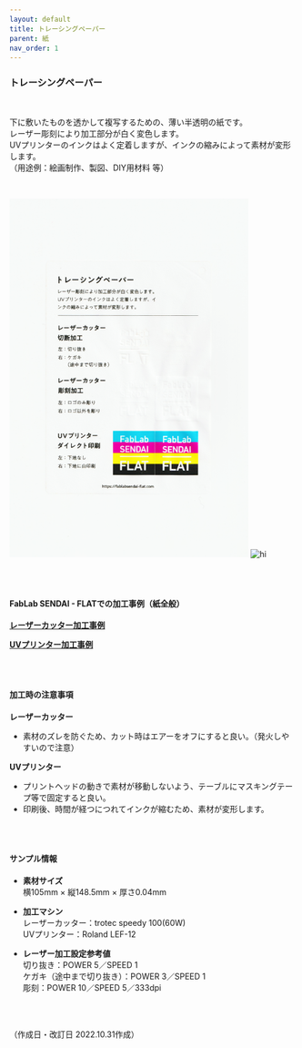```yaml
---
layout: default
title: トレーシングペーパー
parent: 紙
nav_order: 1
---
```


### トレーシングペーパー
<br>

下に敷いたものを透かして複写するための、薄い半透明の紙です。<br>
レーザー彫刻により加工部分が白く変色します。<br>
UVプリンターのインクはよく定着しますが、インクの縮みによって素材が変形します。<br>
（用途例：絵画制作、製図、DIY用材料 等）

<br>

<img src="assets/18_Tracing_1.png" width="420" alt="hi" class="inline"/> <img src="assets/18_Tracing_2.png" width="420" alt="hi" class="inline"/>

<br><br>

#### FabLab SENDAI - FLATでの加工事例（紙全般）

[**レーザーカッター加工事例**](https://www.flickr.com/search/?user_id=96175517%40N02&sort=date-taken-desc&safe_search=1&view_all=1&tags=paperlc)

[**UVプリンター加工事例**](https://www.flickr.com/search/?user_id=96175517%40N02&sort=date-taken-desc&safe_search=1&view_all=1&tags=paperuv)

<br><br>

#### 加工時の注意事項

**レーザーカッター**
<br>
* 素材のズレを防ぐため、カット時はエアーをオフにすると良い。（発火しやすいので注意）

**UVプリンター**
<br>
* プリントヘッドの動きで素材が移動しないよう、テーブルにマスキングテープ等で固定すると良い。
* 印刷後、時間が経つにつれてインクが縮むため、素材が変形します。

<br><br>

#### サンプル情報

* **素材サイズ**<br>
横105mm × 縦148.5mm × 厚さ0.04mm

* **加工マシン**<br>
レーザーカッター：trotec speedy 100(60W)<br>
UVプリンター：Roland LEF-12<br>

* **レーザー加工設定参考値**<br>
切り抜き：POWER 5／SPEED 1<br>
ケガキ（途中まで切り抜き）：POWER 3／SPEED 1<br>
彫刻：POWER 10／SPEED 5／333dpi<br>

<br><br>

（作成日・改訂日 2022.10.31作成）
